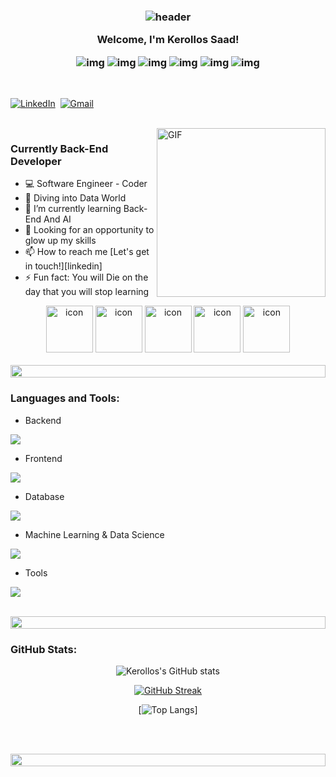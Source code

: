 <h3 align="center">
  
  ![header](https://user-images.githubusercontent.com/59575502/127335491-fdba1874-e943-4d3c-ab8c-678ffe22f8b8.png)
  
  Welcome, I'm Kerollos Saad!
  
  ![img](https://custom-icon-badges.herokuapp.com/badge/Repo-blue.svg?logo=repo)
  ![img](https://custom-icon-badges.herokuapp.com/badge/Star-yellow.svg?logo=star)
  ![img](https://custom-icon-badges.herokuapp.com/badge/Issue-red.svg?logo=issue)
  ![img](https://custom-icon-badges.herokuapp.com/badge/Fork-orange.svg?logo=fork)
  ![img](https://custom-icon-badges.herokuapp.com/badge/Commit-green.svg?logo=commit)
  ![img](https://custom-icon-badges.herokuapp.com/badge/Pull%20Request-purple.svg?logo=pr)
  
</h3>

<p align="center">
<br>

<a href="https://www.linkedin.com/in/kerollos-saad-6bba49269/"><img src="https://img.shields.io/badge/linkedin-%230077B5.svg?&style=for-the-badge&logo=linkedin&logoColor=white" alt="LinkedIn" /></a>&nbsp;
<a href=""><img src="https://img.shields.io/badge/gmail-%23D14836.svg?&style=for-the-badge&logo=gmail&logoColor=white" alt="Gmail"/></a>&nbsp;
</p>

<br>

<img align="right" height="270px" alt="GIF" src="https://media.giphy.com/media/CVtNe84hhYF9u/giphy.gif" />

### Currently Back-End Developer
- 💻 Software Engineer - Coder
- 👀 Diving into Data World
- 🌱 I’m currently learning Back-End And AI
- 🧗 Looking for an opportunity to glow up my skills
- 📫 How to reach me [Let's get in touch!][linkedin]
- ⚡ Fun fact: You will Die on the day that you will stop learning

<be>

<div align="center">
  <img src="https://techstack-generator.vercel.app/python-icon.svg" alt="icon" width="75" height="75" />
  <img src="https://techstack-generator.vercel.app/csharp-icon.svg" alt="icon" width="75" height="75" />
  <img src="https://techstack-generator.vercel.app/cpp-icon.svg" alt="icon" width="75" height="75" />
  <img src="https://techstack-generator.vercel.app/js-icon.svg" alt="icon"width="75" height="75" />
  <img src="https://techstack-generator.vercel.app/github-icon.svg" alt="icon" width="75" height="75" />
</div>

<br>

<img src="https://i.imgur.com/dBaSKWF.gif" height="20" width="100%">

<h3 align="left">Languages and Tools:</h3>

- Backend
<p align="left">
  <a href="https://skillicons.dev">
    <img src="https://skillicons.dev/icons?i=dotnet,flask" />
  </a>
</p>

- Frontend
<p align="left">
  <a href="https://skillicons.dev">
    <img src="https://skillicons.dev/icons?i=html,css,bootstrap,js" />
  </a>
</p>

- Database
<p align="left">
  <a href="https://skillicons.dev">
    <img src="https://skillicons.dev/icons?i=sqlserver,mongodb" />
  </a>
</p>

- Machine Learning & Data Science
<p align="left">
  <a href="https://skillicons.dev">
    <img src="https://skillicons.dev/icons?i=anaconda,sklearn,pytorch,selenium" />
  </a>
</p>

- Tools
<p align="left">
  <a href="https://skillicons.dev">
    <img src="https://skillicons.dev/icons?i=git,github,visualstudio,vscode,pycharm,postman,ubuntu,linux" />
  </a>
</p>

<br/>

<img src="https://i.imgur.com/dBaSKWF.gif" height="20" width="100%">

<h3 align="left">GitHub Stats:</h3>
<div align="center">
 
![Kerollos's GitHub stats](https://github-readme-stats.vercel.app/api?username=Kerollos-Saad\&theme=midnight-purple\&show_icons=true\&show=reviews,prs_merged,prs_merged_percentage\&hide=contribs,issues)

[![GitHub Streak](https://streak-stats.demolab.com/?user=Kerollos-Saad&theme=midnight-purple)](https://git.io/streak-stats)

[![Top Langs](https://github-readme-stats.vercel.app/api/top-langs/?username=Kerollos-Saad&theme=midnight-purple&include_all_commits=true&count_private=true&layout=donut)]

</div>

<br><br>

<img src="https://i.imgur.com/dBaSKWF.gif" height="20" width="100%">

<!---
Kerollos-Saad/Kerollos-Saad is a ✨ special ✨ repository because its `README.md` (this file) appears on your GitHub profile.
You can click the Preview link to take a look at your changes.
--->
